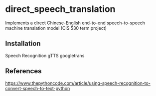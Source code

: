 # direct_speech_translation
Implements a direct Chinese-English end-to-end speech-to-speech machine translation model (CIS 530 term project)

## Installation
Speech Recognition
gTTS
googletrans


## References
https://www.thepythoncode.com/article/using-speech-recognition-to-convert-speech-to-text-python
